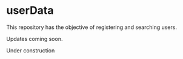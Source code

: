 # userData
This repository has the objective of registering and searching users.  

Updates coming soon.


Under construction

